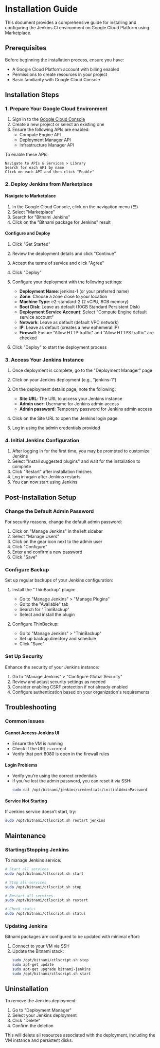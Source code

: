 # Installation Guide

This document provides a comprehensive guide for installing and configuring the Jenkins CI environment on Google Cloud Platform using Marketplace.

## Prerequisites

Before beginning the installation process, ensure you have:

- A Google Cloud Platform account with billing enabled
- Permissions to create resources in your project
- Basic familiarity with Google Cloud Console

## Installation Steps

### 1. Prepare Your Google Cloud Environment

1. Sign in to the [Google Cloud Console](https://console.cloud.google.com/)
2. Create a new project or select an existing one
3. Ensure the following APIs are enabled:
   - Compute Engine API
   - Deployment Manager API
   - Infrastructure Manager API

To enable these APIs:
```
Navigate to APIs & Services > Library
Search for each API by name
Click on each API and then click "Enable"
```

### 2. Deploy Jenkins from Marketplace

#### Navigate to Marketplace
1. In the Google Cloud Console, click on the navigation menu (☰)
2. Select "Marketplace"
3. Search for "Bitnami Jenkins"
4. Click on the "Bitnami package for Jenkins" result

#### Configure and Deploy
1. Click "Get Started"
2. Review the deployment details and click "Continue"
3. Accept the terms of service and click "Agree"
4. Click "Deploy"
5. Configure your deployment with the following settings:
   - **Deployment Name**: jenkins-1 (or your preferred name)
   - **Zone**: Choose a zone close to your location
   - **Machine Type**: e2-standard-2 (2 vCPU, 8GB memory)
   - **Boot Disk**: Leave as default (10GB Standard Persistent Disk)
   - **Deployment Service Account**: Select "Compute Engine default service account"
   - **Network**: Leave as default (default VPC network)
   - **IP**: Leave as default (creates a new ephemeral IP)
   - **Firewall**: Ensure "Allow HTTP traffic" and "Allow HTTPS traffic" are checked

6. Click "Deploy" to start the deployment process

### 3. Access Your Jenkins Instance

1. Once deployment is complete, go to the "Deployment Manager" page
2. Click on your Jenkins deployment (e.g., "jenkins-1")
3. On the deployment details page, note the following:
   - **Site URL**: The URL to access your Jenkins instance
   - **Admin user**: Username for Jenkins admin access
   - **Admin password**: Temporary password for Jenkins admin access

4. Click on the Site URL to open the Jenkins login page
5. Log in using the admin credentials provided

### 4. Initial Jenkins Configuration

1. After logging in for the first time, you may be prompted to customize Jenkins
2. Select "Install suggested plugins" and wait for the installation to complete
3. Click "Restart" after installation finishes
4. Log in again after Jenkins restarts
5. You can now start using Jenkins

## Post-Installation Setup

### Change the Default Admin Password

For security reasons, change the default admin password:

1. Click on "Manage Jenkins" in the left sidebar
2. Select "Manage Users"
3. Click on the gear icon next to the admin user
4. Click "Configure"
5. Enter and confirm a new password
6. Click "Save"

### Configure Backup

Set up regular backups of your Jenkins configuration:

1. Install the "ThinBackup" plugin:
   - Go to "Manage Jenkins" > "Manage Plugins"
   - Go to the "Available" tab
   - Search for "ThinBackup"
   - Select and install the plugin

2. Configure ThinBackup:
   - Go to "Manage Jenkins" > "ThinBackup"
   - Set up backup directory and schedule
   - Click "Save"

### Set Up Security

Enhance the security of your Jenkins instance:

1. Go to "Manage Jenkins" > "Configure Global Security"
2. Review and adjust security settings as needed
3. Consider enabling CSRF protection if not already enabled
4. Configure authentication based on your organization's requirements

## Troubleshooting

### Common Issues

#### Cannot Access Jenkins UI
- Ensure the VM is running
- Check if the URL is correct
- Verify that port 8080 is open in the firewall rules

#### Login Problems
- Verify you're using the correct credentials
- If you've lost the admin password, you can reset it via SSH:
  ```bash
  sudo cat /opt/bitnami/jenkins/credentials/initialAdminPassword
  ```

#### Service Not Starting
If Jenkins service doesn't start, try:
```bash
sudo /opt/bitnami/ctlscript.sh restart jenkins
```

## Maintenance

### Starting/Stopping Jenkins

To manage Jenkins service:

```bash
# Start all services
sudo /opt/bitnami/ctlscript.sh start

# Stop all services
sudo /opt/bitnami/ctlscript.sh stop

# Restart all services
sudo /opt/bitnami/ctlscript.sh restart

# Check status
sudo /opt/bitnami/ctlscript.sh status
```

### Updating Jenkins

Bitnami packages are configured to be updated with minimal effort:

1. Connect to your VM via SSH
2. Update the Bitnami stack:
   ```bash
   sudo /opt/bitnami/ctlscript.sh stop
   sudo apt-get update
   sudo apt-get upgrade bitnami-jenkins
   sudo /opt/bitnami/ctlscript.sh start
   ```

## Uninstallation

To remove the Jenkins deployment:

1. Go to "Deployment Manager"
2. Select your Jenkins deployment
3. Click "Delete"
4. Confirm the deletion

This will delete all resources associated with the deployment, including the VM instance and persistent disks.
